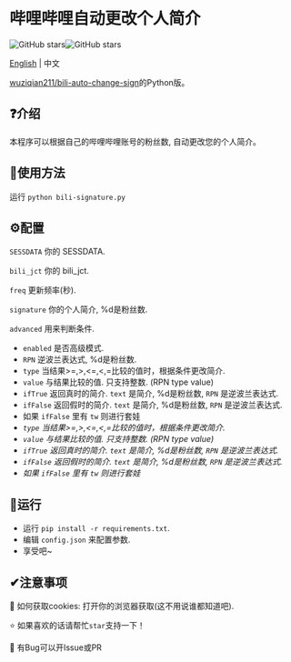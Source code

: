 # 哔哩哔哩自动更改个人简介

![GitHub stars](https://img.shields.io/github/stars/ThebestkillerTBK/bili-signature?style=flat)![GitHub stars](https://img.shields.io/github/forks/ThebestkillerTBK/bili-signature?style=flat)

[English](README.md) | 中文

[wuziqian211/bili-auto-change-sign](https://github.com/wuziqian211/bili-auto-change-sign)的Python版。

## ❓介绍

本程序可以根据自己的哔哩哔哩账号的粉丝数, 自动更改您的个人简介。

## 🚀使用方法

运行 ``python bili-signature.py``

## ⚙配置

``SESSDATA`` 你的 SESSDATA.

``bili_jct`` 你的 bili_jct.

``freq`` 更新频率(秒).

``signature`` 你的个人简介, %d是粉丝数.

``advanced`` 用来判断条件.

* ``enabled`` 是否高级模式.
* ``RPN`` 逆波兰表达式, %d是粉丝数.
* ``type`` 当结果>=,>,<=,<,=比较的值时，根据条件更改简介.
* ``value`` 与结果比较的值. 只支持整数. (RPN type value)
* ``ifTrue`` 返回真时的简介. ``text`` 是简介, %d是粉丝数, ``RPN`` 是逆波兰表达式.
* ``ifFalse`` 返回假时的简介. ``text`` 是简介, %d是粉丝数, ``RPN`` 是逆波兰表达式.
* 如果 ``ifFalse`` 里有 ``tw`` 则进行套娃
* *``type`` 当结果>=,>,<=,<,=比较的值时，根据条件更改简介.*
* *``value`` 与结果比较的值. 只支持整数. (RPN type value)*
* *``ifTrue`` 返回真时的简介. ``text`` 是简介, %d是粉丝数, ``RPN`` 是逆波兰表达式.*
* *``ifFalse`` 返回假时的简介. ``text`` 是简介, %d是粉丝数, ``RPN`` 是逆波兰表达式.*
* *如果 ``ifFalse`` 里有 ``tw`` 则进行套娃*

## 🚗运行

* 运行 ``pip install -r requirements.txt``.
* 编辑 ``config.json`` 来配置参数.
* 享受吧~

## ✔注意事项

🍪 如何获取cookies: 打开你的浏览器获取(这不用说谁都知道吧).

⭐ 如果喜欢的话请帮忙`star`支持一下！

🐛 有Bug可以开Issue或PR
